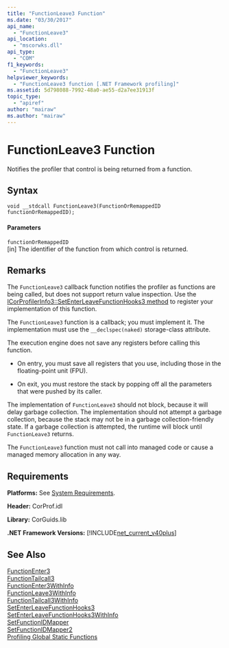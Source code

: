 ```yaml
---
title: "FunctionLeave3 Function"
ms.date: "03/30/2017"
api_name: 
  - "FunctionLeave3"
api_location: 
  - "mscorwks.dll"
api_type: 
  - "COM"
f1_keywords: 
  - "FunctionLeave3"
helpviewer_keywords: 
  - "FunctionLeave3 function [.NET Framework profiling]"
ms.assetid: 5d798088-7992-48a0-ae55-d2a7ee31913f
topic_type: 
  - "apiref"
author: "mairaw"
ms.author: "mairaw"
---
```

# FunctionLeave3 Function
Notifies the profiler that control is being returned from a function.  
  
## Syntax  
  
```  
void __stdcall FunctionLeave3(FunctionOrRemappedID functionOrRemappedID);  
```  
  
#### Parameters  
 `functionOrRemappedID`  
 [in] The identifier of the function from which control is returned.  
  
## Remarks  
 The `FunctionLeave3` callback function notifies the profiler as functions are being called, but does not support return value inspection. Use the [ICorProfilerInfo3::SetEnterLeaveFunctionHooks3 method](../../../../docs/framework/unmanaged-api/profiling/icorprofilerinfo3-setenterleavefunctionhooks3-method.md) to register your implementation of this function.  
  
 The `FunctionLeave3` function is a callback; you must implement it. The implementation must use the `__declspec(naked)` storage-class attribute.  
  
 The execution engine does not save any registers before calling this function.  
  
-   On entry, you must save all registers that you use, including those in the floating-point unit (FPU).  
  
-   On exit, you must restore the stack by popping off all the parameters that were pushed by its caller.  
  
 The implementation of `FunctionLeave3` should not block, because it will delay garbage collection. The implementation should not attempt a garbage collection, because the stack may not be in a garbage collection-friendly state. If a garbage collection is attempted, the runtime will block until `FunctionLeave3` returns.  
  
 The `FunctionLeave3` function must not call into managed code or cause a managed memory allocation in any way.  
  
## Requirements  
 **Platforms:** See [System Requirements](../../../../docs/framework/get-started/system-requirements.md).  
  
 **Header:** CorProf.idl  
  
 **Library:** CorGuids.lib  
  
 **.NET Framework Versions:** [!INCLUDE[net_current_v40plus](../../../../includes/net-current-v40plus-md.md)]  
  
## See Also  
 [FunctionEnter3](../../../../docs/framework/unmanaged-api/profiling/functionenter3-function.md)  
 [FunctionTailcall3](../../../../docs/framework/unmanaged-api/profiling/functiontailcall3-function.md)  
 [FunctionEnter3WithInfo](../../../../docs/framework/unmanaged-api/profiling/functiontailcall3-function.md)  
 [FunctionLeave3WithInfo](../../../../docs/framework/unmanaged-api/profiling/functionleave3withinfo-function.md)  
 [FunctionTailcall3WithInfo](../../../../docs/framework/unmanaged-api/profiling/functiontailcall3withinfo-function.md)  
 [SetEnterLeaveFunctionHooks3](../../../../docs/framework/unmanaged-api/profiling/icorprofilerinfo3-setenterleavefunctionhooks3-method.md)  
 [SetEnterLeaveFunctionHooks3WithInfo](../../../../docs/framework/unmanaged-api/profiling/icorprofilerinfo3-setenterleavefunctionhooks3withinfo-method.md)  
 [SetFunctionIDMapper](../../../../docs/framework/unmanaged-api/profiling/icorprofilerinfo-setfunctionidmapper-method.md)  
 [SetFunctionIDMapper2](../../../../docs/framework/unmanaged-api/profiling/icorprofilerinfo3-setfunctionidmapper2-method.md)  
 [Profiling Global Static Functions](../../../../docs/framework/unmanaged-api/profiling/profiling-global-static-functions.md)
